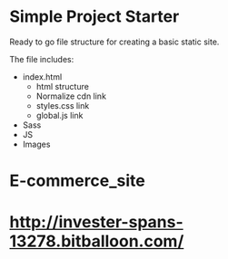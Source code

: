 # Simple Project Starter
Ready to go file structure for creating a basic static site.

The file includes:

- index.html
  - html structure
  - Normalize cdn link
  - styles.css link
  - global.js link
- Sass
- JS
- Images
# E-commerce_site
# http://invester-spans-13278.bitballoon.com/
